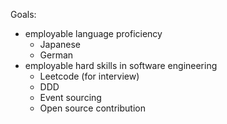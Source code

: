 Goals:
- employable language proficiency
	- Japanese
	- German
- employable hard skills in software engineering
	- Leetcode (for interview)
	- DDD
	- Event sourcing
	- Open source contribution

